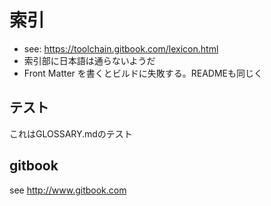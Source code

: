 # 索引

* see: https://toolchain.gitbook.com/lexicon.html
* 索引部に日本語は通らないようだ
* Front Matter を書くとビルドに失敗する。READMEも同じく

## テスト

これはGLOSSARY.mdのテスト

## gitbook

see http://www.gitbook.com

